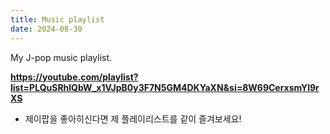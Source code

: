 ```yaml
---
title: Music playlist
date: 2024-08-30
---
```


My J-pop music playlist.

<!--more-->

**https://youtube.com/playlist?list=PLQuSRhlQbW_x1VJpB0y3F7N5GM4DKYaXN&si=8W69CerxsmYl9rXS**

- 제이팝을 좋아히신다면 제 플레이리스트를 같이 즐겨보세요!